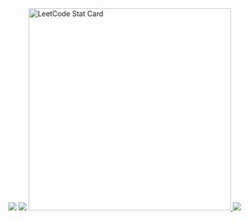 <img src="https://github-profile-trophy.vercel.app/?username=emedina24&theme=tokyonight&count_private=true&include_all_commits"/>
<img src="https://github-readme-stats.vercel.app/api?username=emedina24&count_private=true&show_icons=true&theme=tokyonight&hide=stars,contribs"/>
<a href="https://github.com/KnlnKS/leetcode-stats">
  <img alt="LeetCode Stat Card" src="https://apu5rh8gxk.execute-api.us-east-1.amazonaws.com/default/leetcode-stats?username=EMedina24" width="400"/>
</a>
<img src="https://github-readme-stats.vercel.app/api/top-langs/?username=anuraghazra&hide=php,html&theme=tokyonight"/>
